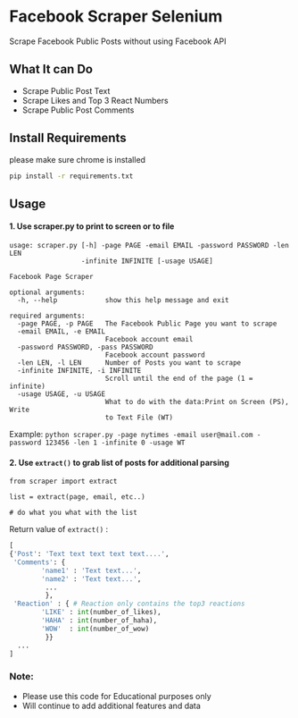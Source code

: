 # Facebook Scraper Selenium

Scrape Facebook Public Posts without using Facebook API 

## What It can Do

- Scrape Public Post Text
- Scrape Likes and Top 3 React Numbers
- Scrape Public Post Comments 

## Install Requirements

please make sure chrome is installed
```sh
pip install -r requirements.txt
```

## Usage

#### 1. Use scraper.py to print to screen or to file

```
usage: scraper.py [-h] -page PAGE -email EMAIL -password PASSWORD -len LEN
                  -infinite INFINITE [-usage USAGE]

Facebook Page Scraper

optional arguments:
  -h, --help            show this help message and exit

required arguments:
  -page PAGE, -p PAGE   The Facebook Public Page you want to scrape
  -email EMAIL, -e EMAIL
                        Facebook account email
  -password PASSWORD, -pass PASSWORD
                        Facebook account password
  -len LEN, -l LEN      Number of Posts you want to scrape
  -infinite INFINITE, -i INFINITE
                        Scroll until the end of the page (1 = infinite)
  -usage USAGE, -u USAGE
                        What to do with the data:Print on Screen (PS), Write
                        to Text File (WT)
```

Example: ```python scraper.py -page nytimes -email user@mail.com -password 123456 -len 1 -infinite 0 -usage WT```

#### 2. Use ```extract()``` to grab list of posts for additional parsing

```
from scraper import extract

list = extract(page, email, etc..)

# do what you what with the list 
```

Return value of ```extract()``` :

```python
[
{'Post': 'Text text text text text....',
 'Comments': {
        'name1' : 'Text text...',
        'name2' : 'Text text...',
         ...
         },
 'Reaction' : { # Reaction only contains the top3 reactions
        'LIKE' : int(number_of_likes),
        'HAHA' : int(number_of_haha),
        'WOW'  : int(number_of_wow)
         }}
  ...
]
```

### Note:

- Please use this code for Educational purposes only
- Will continue to add additional features and data

